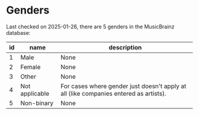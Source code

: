 Genders
========

Last checked on 2025-01-26, there are 5 genders in the MusicBrainz database:

| id              | name              |  description             |
|-----------------|-------------------|--------------------------|
| 1 | Male | None |
| 2 | Female | None |
| 3 | Other | None |
| 4 | Not applicable | For cases where gender just doesn&#x27;t apply at all (like companies entered as artists). |
| 5 | Non-binary | None |
